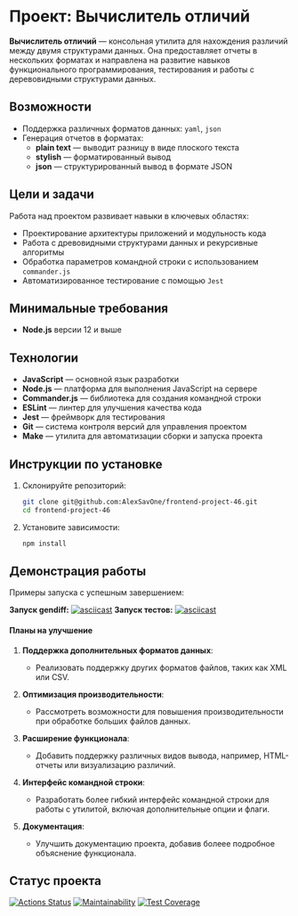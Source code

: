 # Проект: Вычислитель отличий

**Вычислитель отличий** — консольная утилита для нахождения различий между двумя структурами данных. Она предоставляет отчеты в нескольких форматах и направлена на развитие навыков функционального программирования, тестирования и работы с деревовидными структурами данных.

## Возможности

- Поддержка различных форматов данных: `yaml`, `json`
- Генерация отчетов в форматах:
  - **plain text** — выводит разницу в виде плоского текста
  - **stylish** — форматированный вывод
  - **json** — структурированный вывод в формате JSON

## Цели и задачи

Работа над проектом развивает навыки в ключевых областях:
- Проектирование архитектуры приложений и модульность кода
- Работа с древовидными структурами данных и рекурсивные алгоритмы
- Обработка параметров командной строки с использованием `commander.js`
- Автоматизированное тестирование с помощью `Jest`

## Минимальные требования

- **Node.js** версии 12 и выше

## Технологии

- **JavaScript** — основной язык разработки
- **Node.js** — платформа для выполнения JavaScript на сервере
- **Commander.js** — библиотека для создания командной строки
- **ESLint** — линтер для улучшения качества кода
- **Jest** — фреймворк для тестирования
- **Git** — система контроля версий для управления проектом
- **Make** — утилита для автоматизации сборки и запуска проекта

## Инструкции по установке

1. Склонируйте репозиторий:
   ```bash
   git clone git@github.com:AlexSavOne/frontend-project-46.git
   cd frontend-project-46
   ```
2. Установите зависимости:
   ```bash
   npm install
   ```

## Демонстрация работы

Примеры запуска с успешным завершением:

**Запуск gendiff:**
[![asciicast](https://asciinema.org/a/07gxd3T7ITHFJMmRqgCCBcw50.svg)](https://asciinema.org/a/07gxd3T7ITHFJMmRqgCCBcw50)
**Запуск тестов:**
[![asciicast](https://asciinema.org/a/TZLS5UTZUnPcpeBlQxWeekhm6.svg)](https://asciinema.org/a/TZLS5UTZUnPcpeBlQxWeekhm6)

#### Планы на улучшение

1. **Поддержка дополнительных форматов данных**:
   - Реализовать поддержку других форматов файлов, таких как XML или CSV.

2. **Оптимизация производительности**:
   - Рассмотреть возможности для повышения производительности при обработке больших файлов данных.

3. **Расширение функционала**:
   - Добавить поддержку различных видов вывода, например, HTML-отчеты или визуализацию различий.

4. **Интерфейс командной строки**:
   - Разработать более гибкий интерфейс командной строки для работы с утилитой, включая дополнительные опции и флаги.

5. **Документация**:
   - Улучшить документацию проекта, добавив болеее подробное объяснение функционала.


## Статус проекта

[![Actions Status](https://github.com/AlexSavOne/frontend-project-46/actions/workflows/hexlet-check.yml/badge.svg)](https://github.com/AlexSavOne/frontend-project-46/actions)
[![Maintainability](https://api.codeclimate.com/v1/badges/125f37e469d85032346c/maintainability)](https://codeclimate.com/github/AlexSavOne/frontend-project-46/maintainability)
[![Test Coverage](https://api.codeclimate.com/v1/badges/125f37e469d85032346c/test_coverage)](https://codeclimate.com/github/AlexSavOne/frontend-project-46/test_coverage)
